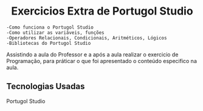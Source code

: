 <h1 align="center">Exercicios Extra de Portugol Studio</h1>

	-Como funciona o Portugol Studio
	-Como utilizar as variáveis, funções
	-Operadores Relacionais, Condicionais, Aritméticos, Lógicos
	-Bibliotecas do Portugol Studio

<p>Assistindo a aula do Professor e a após a aula realizar o exercicio de Programação, para práticar o que foi apresentado o conteúdo especifico na aula.</p>

<h2>Tecnologias Usadas</h2>
<p>Portugol Studio</p>
